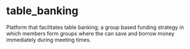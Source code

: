 # table_banking
Platform that facilitates table banking; a group based funding strategy in which members form groups where the can save and borrow money immediately during meeting times.
